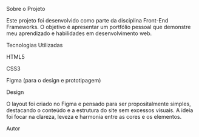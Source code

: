 Sobre o Projeto

Este projeto foi desenvolvido como parte da disciplina Front-End Frameworks.
O objetivo é apresentar um portfólio pessoal que demonstre meu aprendizado e habilidades em desenvolvimento web.

Tecnologias Utilizadas

HTML5

CSS3

Figma (para o design e prototipagem)

Design

O layout foi criado no Figma e pensado para ser propositalmente simples, destacando o conteúdo e a estrutura do site sem excessos visuais.
A ideia foi focar na clareza, leveza e harmonia entre as cores e os elementos.

Autor
